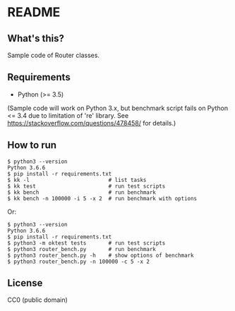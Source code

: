 README
======


What's this?
------------

Sample code of Router classes.


Requirements
------------

* Python (>= 3.5)

(Sample code will work on Python 3.x, but benchmark script fails
 on Python <= 3.4 due to limitation of 're' library.
 See https://stackoverflow.com/questions/478458/ for details.)


How to run
----------

```
$ python3 --version
Python 3.6.6
$ pip install -r requirements.txt
$ kk -l                         # list tasks
$ kk test                       # run test scripts
$ kk bench                      # run benchmark
$ kk bench -n 100000 -i 5 -x 2  # run benchmark with options
```

Or:

```
$ python3 --version
Python 3.6.6
$ pip install -r requirements.txt
$ python3 -m oktest tests       # run test scripts
$ python3 router_bench.py       # run benchmark
$ python3 router_bench.py -h    # show options of benchmark
$ python3 router_bench.py -n 100000 -c 5 -x 2
```


License
-------

CC0 (public domain)
